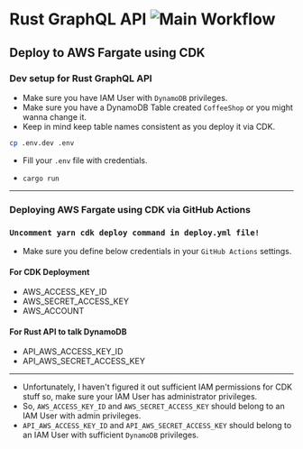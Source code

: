 # Rust GraphQL API ![Main Workflow](https://github.com/ozer/rust-graphql-dynamodb/workflows/Main%20Workflow/badge.svg?branch=master)

## Deploy to AWS Fargate using CDK

### Dev setup for Rust GraphQL API

- Make sure you have IAM User with `DynamoDB` privileges.
- Make sure you have a DynamoDB Table created `CoffeeShop` or you might wanna change it.
- Keep in mind keep table names consistent as you deploy it via CDK.

```sh
cp .env.dev .env
```

- Fill your `.env` file with credentials.

- `cargo run`

---

### Deploying AWS Fargate using CDK via GitHub Actions

### `Uncomment yarn cdk deploy command in deploy.yml file!`

- Make sure you define below credentials in your `GitHub Actions` settings.

#### For CDK Deployment

- AWS_ACCESS_KEY_ID
- AWS_SECRET_ACCESS_KEY
- AWS_ACCOUNT

#### For Rust API to talk DynamoDB

- API_AWS_ACCESS_KEY_ID
- API_AWS_SECRET_ACCESS_KEY

---

- Unfortunately, I haven't figured it out sufficient IAM permissions for CDK stuff so, make sure your IAM User has administrator privileges.
- So, `AWS_ACCESS_KEY_ID` and `AWS_SECRET_ACCESS_KEY` should belong to an IAM User with admin privileges.
- `API_AWS_ACCESS_KEY_ID` and `API_AWS_SECRET_ACCESS_KEY` should belong to an IAM User with sufficient `DynamoDB` privileges.
